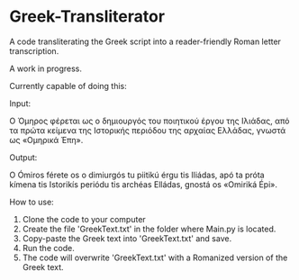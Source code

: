 # Greek-Transliterator
A code transliterating the Greek script into a reader-friendly Roman letter transcription.

A work in progress.

Currently capable of doing this:

Input:

Ο Όμηρος φέρεται ως ο δημιουργός του ποιητικού έργου της Ιλιάδας, από τα πρώτα κείμενα της Ιστορικής περιόδου της αρχαίας Ελλάδας, γνωστά ως «Ομηρικά Έπη».

Output:

O Ómiros férete os o dimiurgós tu piitikú érgu tis Iliádas, apó ta próta kímena tis Istorikís periódu tis archéas Elládas, gnostá os «Omiriká Épi».

How to use:

1) Clone the code to your computer
2) Create the file 'GreekText.txt' in the folder where Main.py is located.
3) Copy-paste the Greek text into 'GreekText.txt' and save.
4) Run the code.
5) The code will overwrite 'GreekText.txt' with a Romanized version of the Greek text. 
